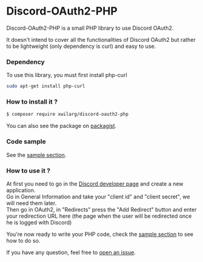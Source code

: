 # Discord-OAuth2-PHP

Discord-OAuth2-PHP is a small PHP library to use Discord OAuth2.

It doesn't intend to cover all the functionalities of Discord OAuth2 but rather to be lightweight (only dependency is curl) and easy to use.<br/>

### Dependency
To use this library, you must first install php-curl
```bash
sudo apt-get install php-curl
```

### How to install it ?
```bash
$ composer require xwilarg/discord-oauth2-php
```
You can also see the package on [packagist](https://packagist.org/packages/xwilarg/discord-oauth2-php).

### Code sample
See the [sample section](/sample/index.php).

### How to use it ?
At first you need to go in the [Discord developer page](https://discordapp.com/developers/applications/) and create a new application.<br/>
Go in General Information and take your "client id" and "client secret", we will need them later.<br/>
Then go in OAuth2, in "Redirects" press the "Add Redirect" button and enter your redirection URL here (the page when the user will be redirected once he is logged with Discord)

You're now ready to write your PHP code, check the [sample section](/sample/index.php) to see how to do so.

If you have any question, feel free to [open an issue](https://github.com/Xwilarg/Discord-OAuth2-PHP/issues).
